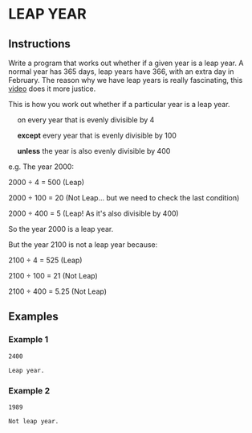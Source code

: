 # LEAP YEAR

## Instructions

Write a program that works out whether if a given year is a leap year. A normal year has 365 days, leap years have 366, with an extra day in February. The reason why we have leap years is really fascinating, this [video](https://www.youtube.com/watch?v=xX96xng7sAE) does it more justice.

This is how you work out whether if a particular year is a leap year.

&emsp; on every year that is evenly divisible by 4

&emsp; **except** every year that is evenly divisible by 100

&emsp; **unless** the year is also evenly divisible by 400

e.g. The year 2000:

2000 ÷ 4 = 500 (Leap)

2000 ÷ 100 = 20 (Not Leap... but we need to check the last condition)

2000 ÷ 400 = 5 (Leap! As it's also divisible by 400)

So the year 2000 is a leap year.

But the year 2100 is not a leap year because:

2100 ÷ 4 = 525 (Leap)

2100 ÷ 100 = 21 (Not Leap)

2100 ÷ 400 = 5.25 (Not Leap)

## Examples

### Example 1

```
2400
```

```
Leap year.
```

### Example 2

```
1989
```

```
Not leap year.
```
